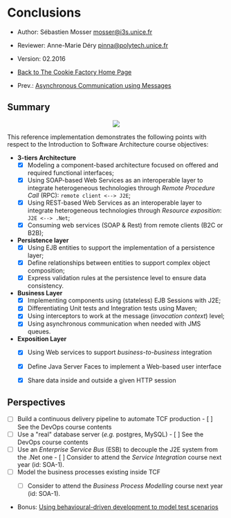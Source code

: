 # Conclusions 

  * Author: Sébastien Mosser [mosser@i3s.unice.fr](mosser@i3s.unice.fr)
  * Reviewer: Anne-Marie Déry [pinna@polytech.unice.fr](pinna@polytech.unice.fr)
  * Version: 02.2016
  * [Back to The Cookie Factory Home Page](https://github.com/polytechnice-si/4A_ISA_TheCookieFactory/blob/develop/Readme.md)

  * Prev.: [Asynchronous Communication using Messages](https://github.com/polytechnice-si/4A_ISA_TheCookieFactory/blob/develop/chapters/MessageDrivenBeans.md) 

## Summary

<p align="center">
  <img src="https://raw.githubusercontent.com/polytechnice-si/4A_ISA_TheCookieFactory/develop/docs/big_pict.png"/>
</p>

This reference implementation demonstrates the following points with respect to the Introduction to Software Architecture course objectives:

  - __3-tiers Architecture__
    - [x] Modeling a component-based architecture focused on offered and required functional interfaces;
    - [x] Using SOAP-based Web Services as an interoperable layer to integrate heterogeneous technologies through _Remote Procedure Call_ (RPC): `remote client <--> J2E`;
    - [x] Using REST-based Web Services as an interoperable layer to integrate heterogeneous technologies through _Resource exposition_: `J2E <--> .Net`;
    - [x] Consuming web services (SOAP & Rest) from remote clients (B2C or B2B);

  - __Persistence layer__
    - [x] Using EJB entities to support the implementation of a persistence layer;
    - [x] Define relationships between entities to support complex object composition;
    - [x] Express validation rules at the persistence level to ensure data consistency.

  - __Business Layer__
    - [x] Implementing components using (stateless) EJB Sessions with J2E;
    - [x] Differentiating Unit tests and Integration tests using Maven;
    - [x] Using interceptors to work at the message (_invocation context_) level;
    - [x] Using asynchronous communication when needed with JMS queues.

  - __Exposition Layer__
    - [x] Using Web services to support _business-to-business_ integration
    - [x] Define Java Server Faces to implement a Web-based user interface
    - [x] Share data inside and outside a given HTTP session


## Perspectives

  - [ ]  Build a continuous delivery pipeline to automate TCF production
    - [ ]  See the DevOps course contents
  - [ ]  Use a "real" database server (_e.g._ postgres, MySQL)
    - [ ]  See the DevOps course contents 
  - [ ]  Use an _Enterprise Service Bus_ (ESB) to decouple the J2E system from the .Net one
    - [ ]  Consider to attend the _Service Integration_ course next year (id: SOA-1). 
  - [ ] Model the business processes existing inside TCF
    - [ ]  Consider to attend the _Business Process Modelling_ course next year (id: SOA-1). 

    
  * Bonus: [Using behavioural-driven development to model test scenarios](https://github.com/polytechnice-si/4A_ISA_TheCookieFactory/blob/develop/chapters/BDD.md)  
